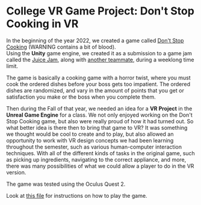 # College VR Game Project: Don't Stop Cooking in VR

In the beginning of the year 2022, we created a game called [Don't Stop Cooking](https://knocktane.itch.io/dont-stop-cooking) (WARNING contains a bit of blood).  
Using the **Unity** game engine, we created it as a submission to a game jam called the [Juice Jam](https://itch.io/jam/gdb-juice-jam), 
along with [another teammate](https://itch.io/profile/esperlihn), during a weeklong time limit.

The game is basically a cooking game with a horror twist, where you must cook the ordered dishes before your boss gets too impatient. The ordered dishes are randomized,
and vary in the amount of points that you get or satisfaction you make or the boss when you complete them.

Then during the Fall of that year, we needed an idea for a **VR Project** in the **Unreal Game Engine** for a class.  We not only enjoyed working on the Don't Stop Cooking game, but also
were really proud of how it had turned out.  So what better idea is there then to bring that game to VR?  It was something we thought would be cool to create and to play, but also
allowed an opportunity to work with VR design concepts we had been learning throughout the semester, such as various human-computer interaction techniques.  With all of the different
kinds of tasks in the original game, such as picking up ingredients, navigating to the correct appliance, and more, there was many possibilities of what we could allow a player to do in the
VR version.

The game was tested using the Oculus Quest 2.

Look at [this file](Instructions.md) for instructions on how to play the game.
